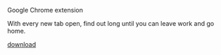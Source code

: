 Google Chrome extension

With every new tab open, find out long until you can leave work and go home.

[download](https://chrome.google.com/webstore/detail/go-home-countdown/hdemfnpkdhikhepchplacdlmpejcidaa)
